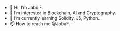 - 👋 Hi, I’m Jabo F.
- 👀 I’m interested in Blockchain, AI and Cryptography.
- 🌱 I’m currently learning Solidity, JS, Python...
- 📫 How to reach me @JobaF.

<!---
JobaF/JobaF is a ✨ special ✨ repository because its `README.md` (this file) appears on your GitHub profile.
You can click the Preview link to take a look at your changes.
--->

